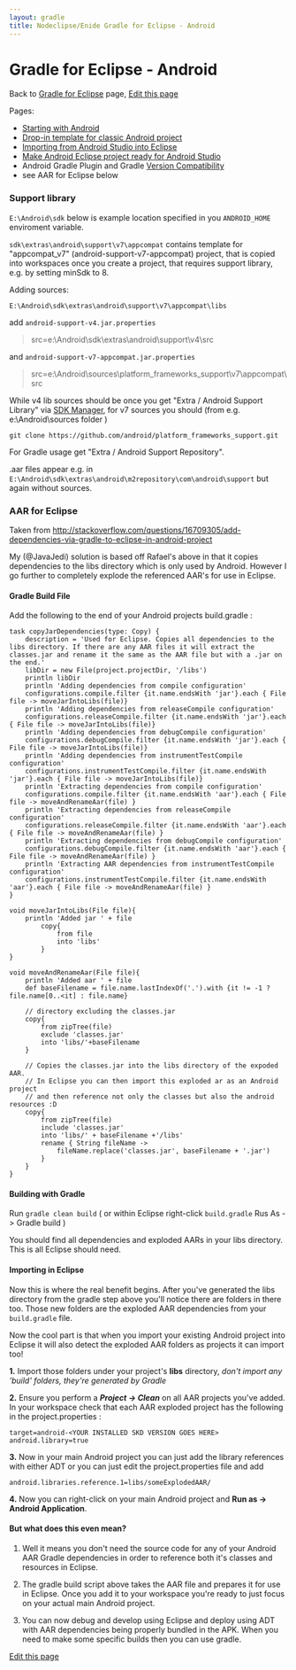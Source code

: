 ```yaml
---
layout: gradle
title: Nodeclipse/Enide Gradle for Eclipse - Android
---
```


# Gradle for Eclipse - Android

<p></p>

Back to [Gradle for Eclipse](../) page, 
[Edit this page](https://github.com/Nodeclipse/www.nodeclipse.org/blob/gh-pages/projects/gradle/android/index.md)

Pages:

- [Starting with Android](start)
- [Drop-in template for classic Android project](https://github.com/Nodeclipse/nodeclipse-1/blob/master/org.nodeclipse.enide.editors.gradle/docs/android/build.gradle)
- [Importing from Android Studio into Eclipse](Importing-from-Android-Studio-into-Eclipse)
- [Make Android Eclipse project ready for Android Studio](Make-Android-Eclipse-project-ready-for-Android-Studio)
- Android Gradle Plugin and Gradle [Version Compatibility](version-compatibility)
- see AAR for Eclipse below

### Support library

`E:\Android\sdk` below is example location specified in you `ANDROID_HOME` enviroment variable.

`sdk\extras\android\support\v7\appcompat` contains template for "appcompat_v7" (<name>android-support-v7-appcompat</name>) project, that is copied into workspaces once you create a project,
that requires support library, e.g. by setting minSdk to 8.

Adding sources:

`E:\Android\sdk\extras\android\support\v7\appcompat\libs`

add `android-support-v4.jar.properties`

> src=e:\\Android\\sdk\\extras\\android\\support\\v4\\src

and `android-support-v7-appcompat.jar.properties`

> src=e:\\Android\\sources\\platform_frameworks_support\\v7\\appcompat\\src

While v4 lib sources should be once you get "Extra / Android Support Library" via 
[SDK Manager](https://developer.android.com/tools/support-library/setup.html),
for v7 sources you should (from e.g. e:\\Android\\sources folder )

    git clone https://github.com/android/platform_frameworks_support.git

For Gradle usage get "Extra / Android Support Repository".

.aar files appear e.g. in `E:\Android\sdk\extras\android\m2repository\com\android\support`
but again without sources.


### AAR for Eclipse

Taken from <http://stackoverflow.com/questions/16709305/add-dependencies-via-gradle-to-eclipse-in-android-project>

My (@JavaJedi) solution is based off Rafael's above in that it copies dependencies to the libs directory which is only used by Android. However I go further to completely explode the referenced AAR's for use in Eclipse.

#### Gradle Build File

Add the following to the end of your Android projects build.gradle :

    task copyJarDependencies(type: Copy) {
        description = 'Used for Eclipse. Copies all dependencies to the libs directory. If there are any AAR files it will extract the classes.jar and rename it the same as the AAR file but with a .jar on the end.'
        libDir = new File(project.projectDir, '/libs')
        println libDir
        println 'Adding dependencies from compile configuration'
        configurations.compile.filter {it.name.endsWith 'jar'}.each { File file -> moveJarIntoLibs(file)}
        println 'Adding dependencies from releaseCompile configuration'
        configurations.releaseCompile.filter {it.name.endsWith 'jar'}.each { File file -> moveJarIntoLibs(file)}
        println 'Adding dependencies from debugCompile configuration'
        configurations.debugCompile.filter {it.name.endsWith 'jar'}.each { File file -> moveJarIntoLibs(file)}
        println 'Adding dependencies from instrumentTestCompile configuration'
        configurations.instrumentTestCompile.filter {it.name.endsWith 'jar'}.each { File file -> moveJarIntoLibs(file)}
        println 'Extracting dependencies from compile configuration'
        configurations.compile.filter {it.name.endsWith 'aar'}.each { File file -> moveAndRenameAar(file) }
        println 'Extracting dependencies from releaseCompile configuration'
     	configurations.releaseCompile.filter {it.name.endsWith 'aar'}.each { File file -> moveAndRenameAar(file) }
     	println 'Extracting dependencies from debugCompile configuration'
     	configurations.debugCompile.filter {it.name.endsWith 'aar'}.each { File file -> moveAndRenameAar(file) }
     	println 'Extracting AAR dependencies from instrumentTestCompile configuration'
     	configurations.instrumentTestCompile.filter {it.name.endsWith 'aar'}.each { File file -> moveAndRenameAar(file) }
    }
    
    void moveJarIntoLibs(File file){
    	println 'Added jar ' + file
            copy{
                from file
                into 'libs'
            }
    }
    
    void moveAndRenameAar(File file){
    	println 'Added aar ' + file
        def baseFilename = file.name.lastIndexOf('.').with {it != -1 ? file.name[0..<it] : file.name}
        
        // directory excluding the classes.jar
        copy{
        	from zipTree(file)
        	exclude 'classes.jar'
            into 'libs/'+baseFilename
        }
        
        // Copies the classes.jar into the libs directory of the expoded AAR.
        // In Eclipse you can then import this exploded ar as an Android project
        // and then reference not only the classes but also the android resources :D 
        copy{
            from zipTree(file)
            include 'classes.jar'
            into 'libs/' + baseFilename +'/libs'
            rename { String fileName ->
                fileName.replace('classes.jar', baseFilename + '.jar')
            }
        }
    }

#### Building with Gradle

Run `gradle clean build` ( or within Eclipse right-click `build.gradle` Rus As -> Gradle build )

You should find all dependencies and exploded AARs in your libs directory. This is all Eclipse should need.

#### Importing in Eclipse

Now this is where the real benefit begins. After you've generated the libs directory from the gradle step above you'll notice there are folders in there too.
 Those new folders are the exploded AAR dependencies from your `build.gradle` file. 

Now the cool part is that when you import your existing Android project into Eclipse it will also detect the exploded AAR folders as projects it can import too! 

**1.** Import those folders under your project's **libs** directory, *don't import any 'build' folders, they're generated by Gradle*

**2.** Ensure you perform a ***Project -> Clean*** on all AAR projects you've added. In your workspace check that each AAR exploded project has the following in the project.properties :

    target=android-<YOUR INSTALLED SKD VERSION GOES HERE>
    android.library=true

**3.** Now in your main Android project you can just add the library references with either ADT or you can just edit the project.properties file and add 

`android.libraries.reference.1=libs/someExplodedAAR/`

**4.** Now you can right-click on your main Android project and **Run as -> Android Application**.


#### But what does this even mean?

1. Well it means you don't need the source code for any of your Android AAR Gradle dependencies in order to reference both it's classes and resources in Eclipse. 

2. The gradle build script above takes the AAR file and prepares it for use in Eclipse. Once you add it to your workspace you're ready to just focus on your actual main Android project. 

3. You can now debug and develop using Eclipse and deploy using ADT with AAR dependencies being properly bundled in the APK. When you need to make some specific builds then you can use gradle.

[Edit this page](https://github.com/Nodeclipse/www.nodeclipse.org/blob/gh-pages/projects/gradle/android/)
